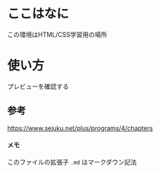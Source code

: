 # ここはなに
この環境はHTML/CSS学習用の場所

# 使い方
プレビューを確認する

## 参考
https://www.sejuku.net/plus/programs/4/chapters

#### メモ

このファイルの拡張子 `.md` はマークダウン記法
